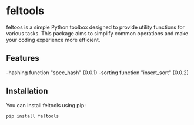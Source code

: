 # feltools

feltoos is a simple Python toolbox designed to provide utility functions for various tasks. This package aims to simplify common operations and make your coding experience more efficient.

## Features

-hashing function "spec_hash" (0.0.1)
-sorting function "insert_sort" (0.0.2)
## Installation

You can install feltools using pip:

```bash
pip install feltools